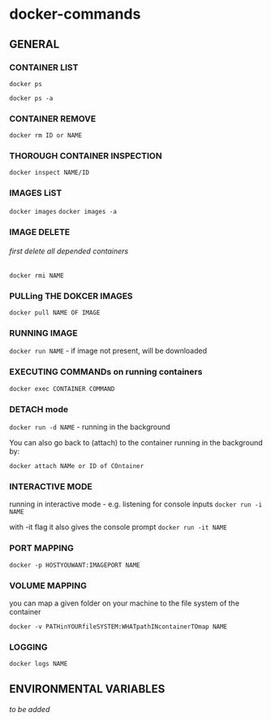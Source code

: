 # docker-commands
## GENERAL

### CONTAINER LIST

```docker ps```

```docker ps -a```

### CONTAINER REMOVE

```docker rm ID or NAME```

### THOROUGH CONTAINER INSPECTION

```
docker inspect NAME/ID
```

### IMAGES LiST

```docker images```
```docker images -a```

### IMAGE DELETE
###### first delete all depended containers

```docker rmi NAME```

### PULLing THE DOKCER IMAGES

```docker pull NAME OF IMAGE```

### RUNNING IMAGE

```docker run NAME``` - if image not present, will be downloaded

### EXECUTING COMMANDs on running containers

```docker exec CONTAINER COMMAND```

### DETACH mode

```docker run -d NAME``` - running in the background

You can also go back to (attach) to the container running in the background by:

```docker attach NAMe or ID of COntainer```

### INTERACTIVE MODE

running in interactive mode - e.g. listening for console inputs
```docker run -i NAME```

with -it flag it also gives the console prompt
```docker run -it NAME```

### PORT MAPPING

```docker -p HOSTYOUWANT:IMAGEPORT NAME```

### VOLUME MAPPING
you can map a given folder on your machine to the file system of the container

```
docker -v PATHinYOURfileSYSTEM:WHATpathINcontainerTOmap NAME
```

### LOGGING

```
docker logs NAME
```

## ENVIRONMENTAL VARIABLES

###### to be added

